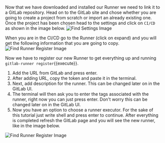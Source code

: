 Now that we have downloaded and installed our Runner we need to link it to a GitLab repository. 
Head on to the GitLab site and chose whether you are going to create a project from scratch or import an already existing one.   
Once the project has been chosen head to the settings and click on `CI/CD` as shown in the image below. 
![Find Settings Image](./GitLab-CI-CD-server-implementation/assets/register_runner_1.png)

When you are in the CI/CD go to the Runner (click on expand) and you will get the following information that you are going to copy.
![Find Runner Register Image](./GitLab-CI-CD-server-implementation/assets/register_runner_2.png)




Now we have to register our new Runner to get everything up and running `gitlab-runner register`{{execute}}.
1. Add the URL from GitLab and press enter.
2. After adding URL, copy the token and paste it in the terminal. 
2. Next, add description for the runner. This can be changed later on in the GitLab UI.
3. The terminal will then ask you to enter the tags associated with the runner, right now 
you can just press enter. Don't worry this can be changed later on in the GitLab UI.
4. Now you have an option to choose a runner executor. For the sake of this tutorial just write shell and press enter to continue.
After everything is completed refresh the GitLab page and you will see the new runner, like in the image below.
   
![Find Runner Register Image](./GitLab-CI-CD-server-implementation/assets/runner_running.png)
   